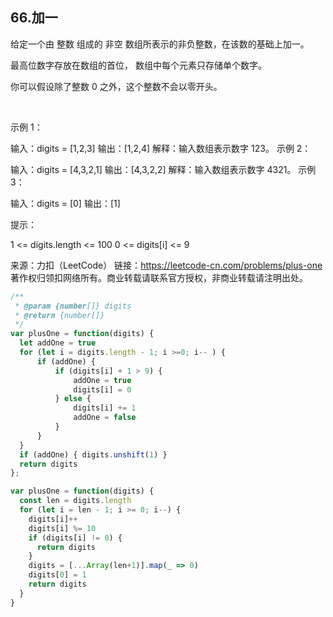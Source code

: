 ## 66.加一

给定一个由 整数 组成的 非空 数组所表示的非负整数，在该数的基础上加一。

最高位数字存放在数组的首位， 数组中每个元素只存储单个数字。

你可以假设除了整数 0 之外，这个整数不会以零开头。

 

示例 1：

输入：digits = [1,2,3]
输出：[1,2,4]
解释：输入数组表示数字 123。
示例 2：

输入：digits = [4,3,2,1]
输出：[4,3,2,2]
解释：输入数组表示数字 4321。
示例 3：

输入：digits = [0]
输出：[1]
 

提示：

1 <= digits.length <= 100
0 <= digits[i] <= 9


来源：力扣（LeetCode）
链接：https://leetcode-cn.com/problems/plus-one
著作权归领扣网络所有。商业转载请联系官方授权，非商业转载请注明出处。

```js
/**
 * @param {number[]} digits
 * @return {number[]}
 */
var plusOne = function(digits) {
  let addOne = true
  for (let i = digits.length - 1; i >=0; i-- ) {
      if (addOne) {
          if (digits[i] + 1 > 9) {
              addOne = true
              digits[i] = 0
          } else {
              digits[i] += 1
              addOne = false
          }
      }
  }
  if (addOne) { digits.unshift(1) }
  return digits
};
```

```js
var plusOne = function(digits) {
  const len = digits.length
  for (let i = len - 1; i >= 0; i--) {
    digits[i]++
    digits[i] %= 10
    if (digits[i] != 0) {
      return digits
    }
    digits = [...Array(len+1)].map(_ => 0)
    digits[0] = 1
    return digits
  }
}
```